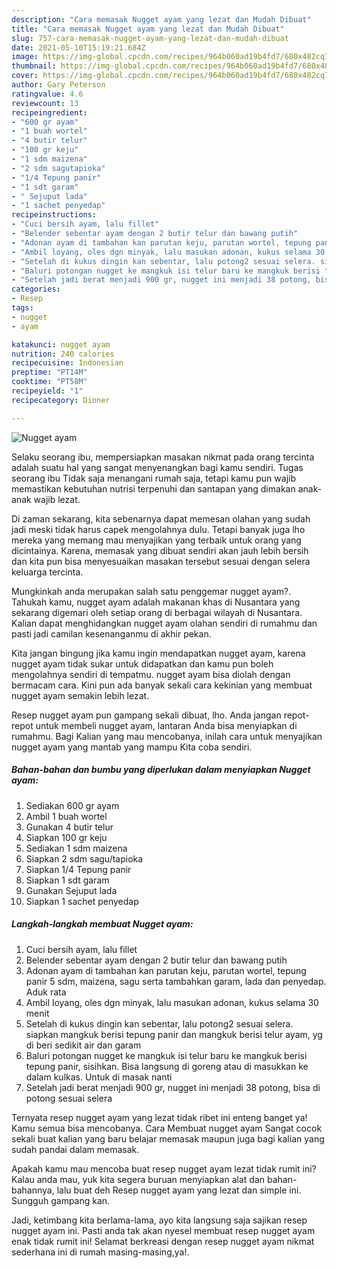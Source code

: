```yaml
---
description: "Cara memasak Nugget ayam yang lezat dan Mudah Dibuat"
title: "Cara memasak Nugget ayam yang lezat dan Mudah Dibuat"
slug: 757-cara-memasak-nugget-ayam-yang-lezat-dan-mudah-dibuat
date: 2021-05-10T15:19:21.684Z
image: https://img-global.cpcdn.com/recipes/964b060ad19b4fd7/680x482cq70/nugget-ayam-foto-resep-utama.jpg
thumbnail: https://img-global.cpcdn.com/recipes/964b060ad19b4fd7/680x482cq70/nugget-ayam-foto-resep-utama.jpg
cover: https://img-global.cpcdn.com/recipes/964b060ad19b4fd7/680x482cq70/nugget-ayam-foto-resep-utama.jpg
author: Gary Peterson
ratingvalue: 4.6
reviewcount: 13
recipeingredient:
- "600 gr ayam"
- "1 buah wortel"
- "4 butir telur"
- "100 gr keju"
- "1 sdm maizena"
- "2 sdm sagutapioka"
- "1/4 Tepung panir"
- "1 sdt garam"
- " Sejuput lada"
- "1 sachet penyedap"
recipeinstructions:
- "Cuci bersih ayam, lalu fillet"
- "Belender sebentar ayam dengan 2 butir telur dan bawang putih"
- "Adonan ayam di tambahan kan parutan keju, parutan wortel, tepung panir 5 sdm, maizena, sagu serta tambahkan garam, lada dan penyedap. Aduk rata"
- "Ambil loyang, oles dgn minyak, lalu masukan adonan, kukus selama 30 menit"
- "Setelah di kukus dingin kan sebentar, lalu potong2 sesuai selera. siapkan mangkuk berisi tepung panir dan mangkuk berisi telur ayam, yg di beri sedikit air dan garam"
- "Baluri potongan nugget ke mangkuk isi telur baru ke mangkuk berisi tepung panir, sisihkan. Bisa langsung di goreng atau di masukkan ke dalam kulkas. Untuk di masak nanti"
- "Setelah jadi berat menjadi 900 gr, nugget ini menjadi 38 potong, bisa di potong sesuai selera"
categories:
- Resep
tags:
- nugget
- ayam

katakunci: nugget ayam 
nutrition: 240 calories
recipecuisine: Indonesian
preptime: "PT14M"
cooktime: "PT58M"
recipeyield: "1"
recipecategory: Dinner

---
```



![Nugget ayam](https://img-global.cpcdn.com/recipes/964b060ad19b4fd7/680x482cq70/nugget-ayam-foto-resep-utama.jpg)

Selaku seorang ibu, mempersiapkan masakan nikmat pada orang tercinta adalah suatu hal yang sangat menyenangkan bagi kamu sendiri. Tugas seorang ibu Tidak saja menangani rumah saja, tetapi kamu pun wajib memastikan kebutuhan nutrisi terpenuhi dan santapan yang dimakan anak-anak wajib lezat.

Di zaman  sekarang, kita sebenarnya dapat memesan olahan yang sudah jadi meski tidak harus capek mengolahnya dulu. Tetapi banyak juga lho mereka yang memang mau menyajikan yang terbaik untuk orang yang dicintainya. Karena, memasak yang dibuat sendiri akan jauh lebih bersih dan kita pun bisa menyesuaikan masakan tersebut sesuai dengan selera keluarga tercinta. 



Mungkinkah anda merupakan salah satu penggemar nugget ayam?. Tahukah kamu, nugget ayam adalah makanan khas di Nusantara yang sekarang digemari oleh setiap orang di berbagai wilayah di Nusantara. Kalian dapat menghidangkan nugget ayam olahan sendiri di rumahmu dan pasti jadi camilan kesenanganmu di akhir pekan.

Kita jangan bingung jika kamu ingin mendapatkan nugget ayam, karena nugget ayam tidak sukar untuk didapatkan dan kamu pun boleh mengolahnya sendiri di tempatmu. nugget ayam bisa diolah dengan bermacam cara. Kini pun ada banyak sekali cara kekinian yang membuat nugget ayam semakin lebih lezat.

Resep nugget ayam pun gampang sekali dibuat, lho. Anda jangan repot-repot untuk membeli nugget ayam, lantaran Anda bisa menyiapkan di rumahmu. Bagi Kalian yang mau mencobanya, inilah cara untuk menyajikan nugget ayam yang mantab yang mampu Kita coba sendiri.

<!--inarticleads1-->

##### Bahan-bahan dan bumbu yang diperlukan dalam menyiapkan Nugget ayam:

1. Sediakan 600 gr ayam
1. Ambil 1 buah wortel
1. Gunakan 4 butir telur
1. Siapkan 100 gr keju
1. Sediakan 1 sdm maizena
1. Siapkan 2 sdm sagu/tapioka
1. Siapkan 1/4 Tepung panir
1. Siapkan 1 sdt garam
1. Gunakan  Sejuput lada
1. Siapkan 1 sachet penyedap




<!--inarticleads2-->

##### Langkah-langkah membuat Nugget ayam:

1. Cuci bersih ayam, lalu fillet
1. Belender sebentar ayam dengan 2 butir telur dan bawang putih
1. Adonan ayam di tambahan kan parutan keju, parutan wortel, tepung panir 5 sdm, maizena, sagu serta tambahkan garam, lada dan penyedap. Aduk rata
1. Ambil loyang, oles dgn minyak, lalu masukan adonan, kukus selama 30 menit
1. Setelah di kukus dingin kan sebentar, lalu potong2 sesuai selera. siapkan mangkuk berisi tepung panir dan mangkuk berisi telur ayam, yg di beri sedikit air dan garam
1. Baluri potongan nugget ke mangkuk isi telur baru ke mangkuk berisi tepung panir, sisihkan. Bisa langsung di goreng atau di masukkan ke dalam kulkas. Untuk di masak nanti
1. Setelah jadi berat menjadi 900 gr, nugget ini menjadi 38 potong, bisa di potong sesuai selera




Ternyata resep nugget ayam yang lezat tidak ribet ini enteng banget ya! Kamu semua bisa mencobanya. Cara Membuat nugget ayam Sangat cocok sekali buat kalian yang baru belajar memasak maupun juga bagi kalian yang sudah pandai dalam memasak.

Apakah kamu mau mencoba buat resep nugget ayam lezat tidak rumit ini? Kalau anda mau, yuk kita segera buruan menyiapkan alat dan bahan-bahannya, lalu buat deh Resep nugget ayam yang lezat dan simple ini. Sungguh gampang kan. 

Jadi, ketimbang kita berlama-lama, ayo kita langsung saja sajikan resep nugget ayam ini. Pasti anda tak akan nyesel membuat resep nugget ayam enak tidak rumit ini! Selamat berkreasi dengan resep nugget ayam nikmat sederhana ini di rumah masing-masing,ya!.

